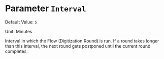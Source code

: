 # Parameter `Interval`
Default Value: `5`

Unit: Minutes

Interval in which the Flow (Digitization Round) is run.
If a round takes longer than this interval, the next round gets postponed until the current round completes.
